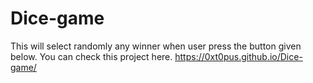 # Dice-game

This will select randomly any winner when user press the button given below. 
You can check this project here. 
https://0xt0pus.github.io/Dice-game/
